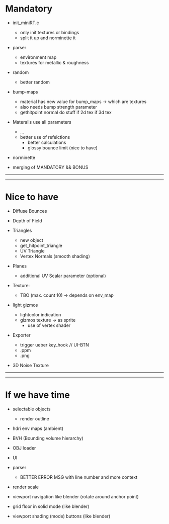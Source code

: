 # Mandatory

- init_miniRT.c
	- only init textures or bindings
	- split it up and norminette it

- parser
	- environment map
	- textures for metallic & roughness

- random
	- better random

- bump-maps
	- material has new value for bump_maps -> which are textures
	- also needs bump strength parameter
	- gethitpoint normal do stuff
		if 2d tex
		if 3d tex

- Materails use all parameters
	- …	
	- better use of refelctions
		- better calculations
		- glossy bounce limit (nice to have)

- norminette

- merging of MANDATORY && BONUS

---
---
# Nice to have

- Diffuse Bounces

- Depth of Field

- Triangles
	- new object
	- get_hitpoint_triangle
	- UV Triangle
	- Vertex Normals (smooth shading)

- Planes
	- additional UV Scalar parameter (optional)

- Texture:
	- TBO (max. count 10) -> depends on env_map

- light gizmos
	- lightcolor indication
	- gizmos texture -> as sprite
		- use of vertex shader

- Exporter
	- trigger ueber key_hook // UI-BTN
	- .ppm
	- .png

- 3D Noise Texture

---
---
# If we have time

- selectable objects
	- render outline

- hdri env maps (ambient)

- BVH (Bounding volume hierarchy)

- OBJ loader

- UI

- parser
	- BETTER ERROR MSG with line number and more context

- render scale

- viewport navigation like blender (rotate around anchor point)

- grid floor in solid mode (like blender)
- viewport shading (mode) buttons (like blender)
